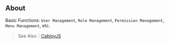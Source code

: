 ## About

Basic Functions: `User Management`, `Role Management`, `Permission Management`, `Menu Management`, etc.

> See Also：[CabloyJS](https://cabloy.com/articles/cabloy-introduce.html)
